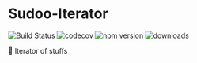 # Sudoo-Iterator

[![Build Status](https://travis-ci.com/SudoDotDog/Sudoo-Iterator.svg?branch=master)](https://travis-ci.com/SudoDotDog/Sudoo-Iterator)
[![codecov](https://codecov.io/gh/SudoDotDog/Sudoo-Iterator/branch/master/graph/badge.svg)](https://codecov.io/gh/SudoDotDog/Sudoo-Iterator)
[![npm version](https://badge.fury.io/js/%40sudoo%2Fiterator.svg)](https://www.npmjs.com/package/@sudoo/iterator)
[![downloads](https://img.shields.io/npm/dm/@sudoo/iterator.svg)](https://www.npmjs.com/package/@sudoo/iterator)

:musical_score: Iterator of stuffs
